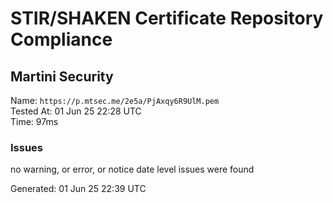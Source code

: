 # STIR/SHAKEN Certificate Repository Compliance

## Martini Security

Name: `https://p.mtsec.me/2e5a/PjAxqy6R9UlM.pem`\
Tested At: 01 Jun 25 22:28 UTC\
Time: 97ms

### Issues

no warning, or error, or notice date level issues were found

Generated: 01 Jun 25 22:39 UTC